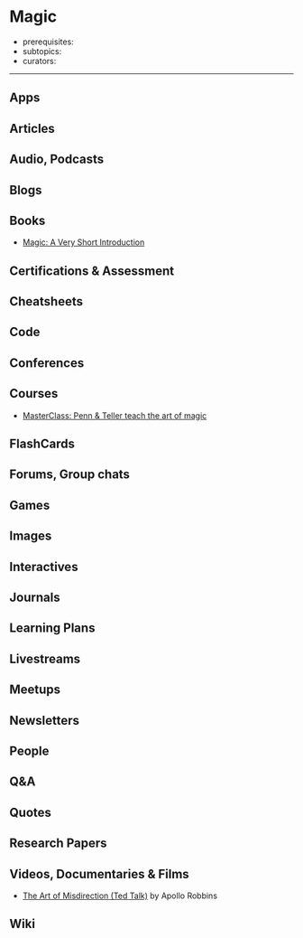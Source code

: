 # Magic

- prerequisites:
- subtopics:
- curators:

------

## Apps

## Articles

## Audio, Podcasts

## Blogs

## Books

- [Magic: A Very Short Introduction](http://www.veryshortintroductions.com/abstract/10.1093/actrade/9780199588022.001.0001/actrade-9780199588022?rskey=rtROx3&result=352)

## Certifications & Assessment

## Cheatsheets

## Code

## Conferences

## Courses

- [MasterClass: Penn & Teller teach the art of magic](https://www.masterclass.com/classes/penn-and-teller-teach-the-art-of-magic) 

## FlashCards

## Forums, Group chats

## Games

## Images

## Interactives

## Journals

## Learning Plans

## Livestreams

## Meetups

## Newsletters

## People

## Q&A

## Quotes

## Research Papers

## Videos, Documentaries & Films

- [The Art of Misdirection (Ted Talk)](https://www.youtube.com/watch?v=GZGY0wPAnus) by Apollo Robbins

## Wiki
